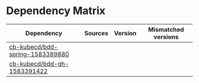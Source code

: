 # Dependency Matrix

Dependency | Sources | Version | Mismatched versions
---------- | ------- | ------- | -------------------
[cb-kubecd/bdd-spring-1583389880](https://github.com/cb-kubecd/bdd-spring-1583389880.git) |  | []() | 
[cb-kubecd/bdd-gh-1583391422](https://github.com/cb-kubecd/bdd-gh-1583391422.git) |  | []() | 
